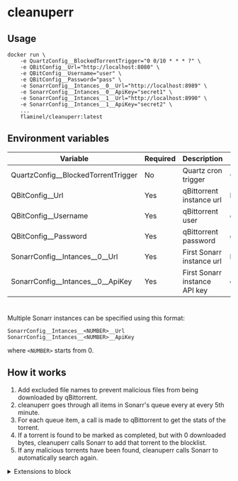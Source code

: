 # cleanuperr

## Usage

```
docker run \
    -e QuartzConfig__BlockedTorrentTrigger="0 0/10 * * * ?" \
    -e QBitConfig__Url="http://localhost:8080" \
    -e QBitConfig__Username="user" \
    -e QBitConfig__Password="pass" \
    -e SonarrConfig__Intances__0__Url="http://localhost:8989" \
    -e SonarrConfig__Intances__0__ApiKey="secret1" \
    -e SonarrConfig__Intances__1__Url="http://localhost:8990" \
    -e SonarrConfig__Intances__1__ApiKey="secret2" \
    ...
    flaminel/cleanuperr:latest
```

## Environment variables

| Variable | Required | Description | Default value |
|---|---|---|---|
| QuartzConfig__BlockedTorrentTrigger | No | Quartz cron trigger | 0 0/5 * * * ? |
| QBitConfig__Url | Yes | qBittorrent instance url | http://localhost:8080 |
| QBitConfig__Username | Yes | qBittorrent user | empty |
| QBitConfig__Password | Yes | qBittorrent password | empty |
| SonarrConfig__Intances__0__Url | Yes | First Sonarr instance url | http://localhost:8989 |
| SonarrConfig__Intances__0__ApiKey | Yes | First Sonarr instance API key | empty |

#

Multiple Sonarr instances can be specified using this format:

```
SonarrConfig__Intances__<NUMBER>__Url
SonarrConfig__Intances__<NUMBER>__ApiKey
```

where `<NUMBER>` starts from 0.

## How it works

1. Add excluded file names to prevent malicious files from being downloaded by qBittorrent.
2. cleanuperr goes through all items in Sonarr's queue every at every 5th minute.
3. For each queue item, a call is made to qBittorrent to get the stats of the torrent.
4. If a torrent is found to be marked as completed, but with 0 downloaded bytes, cleanuperr calls Sonarr to add that torrent to the blocklist.
5. If any malicious torrents have been found, cleanuperr calls Sonarr to automatically search again.

<details> 
    <summary>Extensions to block</summary>
    ```
    *.apk
    *.bat
    *.bin
    *.bmp
    *.cmd
    *.com
    *.db
    *.diz
    *.dll
    *.dmg
    *.etc
    *.exe
    *.gif
    *.htm
    *.html
    *.ico
    *.ini
    *.iso
    *.jar
    *.jpg
    *.js
    *.link
    *.lnk
    *.msi
    *.nfo
    *.perl
    *.php
    *.pl
    *.png
    *.ps1
    *.psc1
    *.psd1
    *.psm1
    *.py
    *.pyd
    *.rb
    *.readme
    *.reg
    *.run
    *.scr
    *.sh
    *.sql
    *.text
    *.thumb
    *.torrent
    *.txt
    *.url
    *.vbs
    *.wsf
    *.xml
    *.zipx
    *.7z
    *.bdjo
    *.bdmv
    *.bin
    *.bmp
    *.cci
    *.clpi
    *.crt
    *.dll
    *.exe
    *.html
    *.idx
    *.inf
    *.jar
    *.jpeg
    *.jpg
    *.lnk
    *.m4a
    *.mpls
    *.msi
    *.nfo
    *.pdf
    *.png
    *.rar
    *(sample).*
    *sample.mkv
    *sample.mp4
    *.sfv
    *.srt
    *.sub
    *.tbl
    Trailer.*
    *.txt
    *.url
    *.xig
    *.xml
    *.xrt
    *.zip
    *.zipx
    *.Lnk
    ```
</details>
